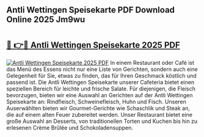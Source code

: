 ## Antli Wettingen Speisekarte PDF Download Online 2025 Jm9wu

# <h2><a href="http://gcdpwpe.nevu.top/?p=Antli+Wettingen+Speisekarte">🔗 👉🔴 Antli Wettingen Speisekarte 2025 PDF</a></h2>

[![Antli Wettingen Speisekarte 2025 PDF](https://i.imgur.com/dBaPXMq.png)](http://gcdpwpe.nevu.top/?p=Antli+Wettingen+Speisekarte)
In einem Restaurant oder Café ist das Menü des Essens nicht nur eine Liste von Gerichten, sondern auch eine Gelegenheit für Sie, etwas zu finden, das für Ihren Geschmack köstlich und passend ist. Die Antli Wettingen Speisekarte unserer Cafeteria bietet einen speziellen Bereich für leichte und frische Salate. Für diejenigen, die Fleisch bevorzugen, bieten wir eine Auswahl an Gerichten auf der Antli Wettingen Speisekarte an: Rindfleisch, Schweinefleisch, Huhn und Fisch. Unseren Auserwählten bieten wir Gourmet-Gerichte wie Schaschlik und Steak an, die auf einem alten Feuer zubereitet werden. Unser Restaurant bietet eine große Auswahl an Desserts, von traditionellen Torten und Kuchen bis hin zu erlesenen Crème Brûlée und Schokoladensuppen.
